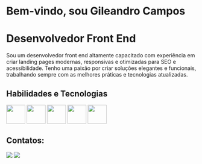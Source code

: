 # Bem-vindo, sou Gileandro Campos
# Desenvolvedor Front End
Sou um desenvolvedor front end altamente capacitado com experiência em criar landing pages modernas, responsivas e otimizadas para SEO e acessibilidade. Tenho uma paixão por criar soluções elegantes e funcionais, trabalhando sempre com as melhores práticas e tecnologias atualizadas.

## Habilidades e Tecnologias
<img src="https://cdn.jsdelivr.net/gh/devicons/devicon/icons/html5/html5-original.svg" width=50px; /> <img src="https://cdn.jsdelivr.net/gh/devicons/devicon/icons/css3/css3-original.svg" width= 50px; /> <img src="https://cdn.jsdelivr.net/gh/devicons/devicon/icons/javascript/javascript-original.svg" width = 50px; /> <img src="https://cdn.jsdelivr.net/gh/devicons/devicon/icons/sass/sass-original.svg" width = 50px;/> 
  <img src="https://cdn.jsdelivr.net/gh/devicons/devicon/icons/bootstrap/bootstrap-original.svg" width= 50px; /> 
      
     


## Contatos:
<div>
<a href = "mailto:gileandrocampos@gmail.com"><img src="https://img.shields.io/badge/Gmail-D14836?style=for-the-badge&logo=gmail&logoColor=white" target="_blank"></a>
<a href="https://www.linkedin.com/in/gileandrocampos/" target="_blank"><img src="https://img.shields.io/badge/-LinkedIn-%230077B5?style=for-the-badge&logo=linkedin&logoColor=white" target="_blank"></a>   
</div>
